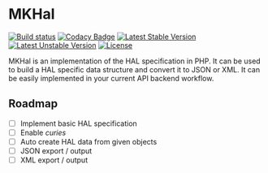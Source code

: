 # MKHal

[![Build status](https://travis-ci.org/Mo0812/MKHal.svg?branch=master)](https://travis-ci.org/Mo0812/MKHal.svg?branch=master)
[![Codacy Badge](https://api.codacy.com/project/badge/Grade/8d75d9cbe36f42438ce3bcc9d9cbb27d)](https://www.codacy.com/app/Mo0812/MKHal?utm_source=github.com&utm_medium=referral&utm_content=Mo0812/MKHal&utm_campaign=Badge_Grade)
[![Latest Stable Version](https://poser.pugx.org/mk/hal/v/stable)](https://packagist.org/packages/mk/hal)
[![Latest Unstable Version](https://poser.pugx.org/mk/hal/v/unstable)](https://packagist.org/packages/mk/hal)
[![License](https://img.shields.io/github/license/Mo0812/MKHal.svg)](https://img.shields.io/github/license/Mo0812/MKHal.svg)

MKHal is an implementation of the HAL specification in PHP. It can be used to build a HAL specific data structure and convert it to JSON or XML. It can be easily implemented in your current API backend workflow.

## Roadmap

-   [ ] Implement basic HAL specification
-   [ ] Enable _curies_
-   [ ] Auto create HAL data from given objects
-   [ ] JSON export / output
-   [ ] XML export / output

